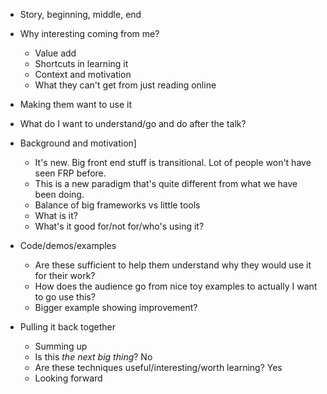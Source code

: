 * Story, beginning, middle, end

* Why interesting coming from me?
  * Value add
  * Shortcuts in learning it
  * Context and motivation
  * What they can't get from just reading online

* Making them want to use it

* What do I want to understand/go and do after the talk?



* Background and motivation]
  * It's new. Big front end stuff is transitional. Lot of people won't have seen FRP before. 
  * This is a new paradigm that's quite different from what we have been doing.
  * Balance of big frameworks vs little tools
  * What is it?
  * What's it good for/not for/who's using it?

* Code/demos/examples
  * Are these sufficient to help them understand why they would use it for their work?
  * How does the audience go from nice toy examples to actually I want to go use this?
  * Bigger example showing improvement?

* Pulling it back together
  * Summing up
  * Is this _the next big thing_? No
  * Are these techniques useful/interesting/worth learning? Yes
  * Looking forward



